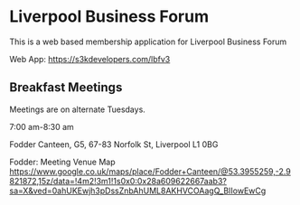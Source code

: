 # Liverpool Business Forum
This is a web based membership application for Liverpool Business Forum

Web App: https://s3kdevelopers.com/lbfv3

## Breakfast Meetings
Meetings are on alternate Tuesdays.

7:00 am-8:30 am

Fodder Canteen, G5, 67-83 Norfolk St, Liverpool L1 0BG

Fodder:
Meeting Venue Map
https://www.google.co.uk/maps/place/Fodder+Canteen/@53.3955259,-2.9821872,15z/data=!4m2!3m1!1s0x0:0x28a609622667aab3?sa=X&ved=0ahUKEwjh3pDssZnbAhUML8AKHVCOAagQ_BIIowEwCg

